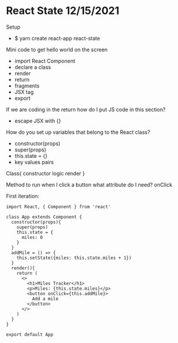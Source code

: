 # React State 12/15/2021


Setup
- $ yarn create react-app react-state

Mini code to get hello world on the screen
- import React Component
- declare a class
- render
- return
- fragments
- JSX tag
- export

If we are coding in the return how do I put JS code in this section?
- escape JSX with {}

How do you set up variables that belong to the React class?
- constructor(props)
- super(props)
- this.state = {}
- key values pairs

Class{
  constructor
  logic
  render
}

Method to run when I click a button what attribute do I need?
onClick


First iteration:
```
import React, { Component } from 'react'

class App extends Component {
  constructor(props){
    super(props)
    this.state = {
      miles: 0
    }
  }
  addMile = () => {
    this.setState({miles: this.state.miles + 1})
  }
  render(){
    return (
      <>
        <h1>Miles Tracker</h1>
        <p>Miles: {this.state.miles}</p>
        <button onClick={this.addMile}>
          Add a mile
        </button>
      </>
    )
  }
}

export default App
```

